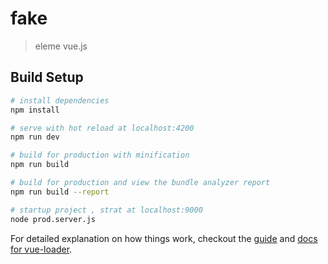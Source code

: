 # fake

> eleme vue.js

## Build Setup

``` bash
# install dependencies
npm install

# serve with hot reload at localhost:4200
npm run dev

# build for production with minification
npm run build

# build for production and view the bundle analyzer report
npm run build --report

# startup project , strat at localhost:9000
node prod.server.js
```

For detailed explanation on how things work, checkout the [guide](http://vuejs-templates.github.io/webpack/) and [docs for vue-loader](http://vuejs.github.io/vue-loader).
